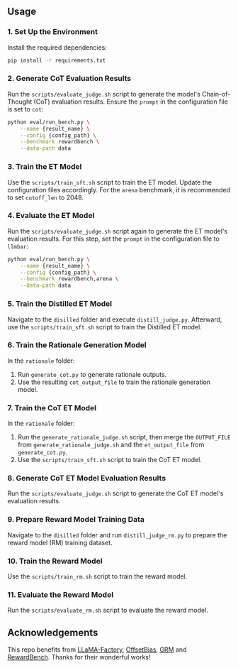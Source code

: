 ## Usage

### 1. Set Up the Environment

Install the required dependencies:

```bash
pip install -r requirements.txt
```

### 2. Generate CoT Evaluation Results

Run the `scripts/evaluate_judge.sh` script to generate the model's Chain-of-Thought (CoT) evaluation results. Ensure the `prompt` in the configuration file is set to `cot`:

```bash
python eval/run_bench.py \
    --name {result_name} \
    --config {config_path} \
    --benchmark rewardbench \
    --data-path data
```

### 3. Train the ET Model

Use the `scripts/train_sft.sh` script to train the ET model. Update the configuration files accordingly. For the `arena` benchmark, it is recommended to set `cutoff_len` to 2048.

### 4. Evaluate the ET Model

Run the `scripts/evaluate_judge.sh` script again to generate the ET model's evaluation results. For this step, set the `prompt` in the configuration file to `llmbar`:

```bash
python eval/run_bench.py \
    --name {result_name} \
    --config {config_path} \
    --benchmark rewardbench,arena \
    --data-path data
```

### 5. Train the Distilled ET Model

Navigate to the `disilled` folder and execute `distill_judge.py`. Afterward, use the `scripts/train_sft.sh` script to train the Distilled ET model.

### 6. Train the Rationale Generation Model

In the `rationale` folder:

1. Run `generate_cot.py` to generate rationale outputs.
2. Use the resulting `cot_output_file` to train the rationale generation model.

### 7. Train the CoT ET Model

In the `rationale` folder:

1. Run the `generate_rationale_judge.sh` script, then merge the `OUTPUT_FILE` from `generate_rationale_judge.sh` and the `et_output_file` from `generate_cot.py`.
2. Use the `scripts/train_sft.sh` script to train the CoT ET model.

### 8. Generate CoT ET Model Evaluation Results

Run the `scripts/evaluate_judge.sh` script to generate the CoT ET model's evaluation results.

### 9. Prepare Reward Model Training Data

Navigate to the `disilled` folder and run `distill_judge_rm.py` to prepare the reward model (RM) training dataset.

### 10. Train the Reward Model

Use the `scripts/train_rm.sh` script to train the reward model.

### 11. Evaluate the Reward Model

Run the `scripts/evaluate_rm.sh` script to evaluate the reward model.

## Acknowledgements

This repo benefits from [LLaMA-Factory](https://github.com/hiyouga/LLaMA-Factory), [OffsetBias](https://github.com/ncsoft/offsetbias), [GRM](https://github.com/YangRui2015/Generalizable-Reward-Model) and [RewardBench](https://github.com/allenai/reward-bench). Thanks for their wonderful works!

